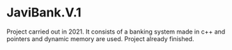 # JaviBank.V.1
Project carried out in 2021. It consists of a banking system made in c++ and pointers and dynamic memory are used. Project already finished.
